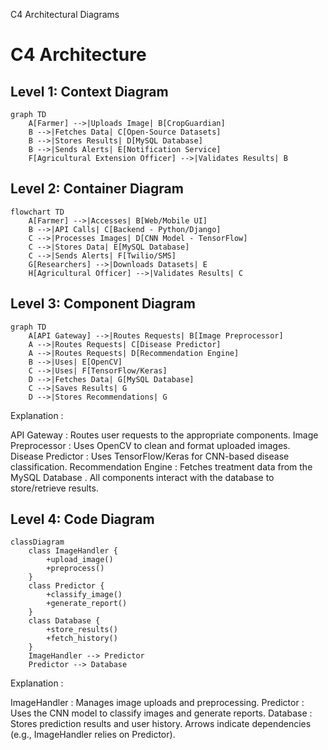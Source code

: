 C4 Architectural Diagrams 

# C4 Architecture  

## Level 1: Context Diagram  
```mermaid
graph TD
    A[Farmer] -->|Uploads Image| B[CropGuardian]
    B -->|Fetches Data| C[Open-Source Datasets]
    B -->|Stores Results| D[MySQL Database]
    B -->|Sends Alerts| E[Notification Service]
    F[Agricultural Extension Officer] -->|Validates Results| B
```

## Level 2: Container Diagram
```mermaid
flowchart TD
    A[Farmer] -->|Accesses| B[Web/Mobile UI]
    B -->|API Calls| C[Backend - Python/Django]
    C -->|Processes Images| D[CNN Model - TensorFlow]
    C -->|Stores Data| E[MySQL Database]
    C -->|Sends Alerts| F[Twilio/SMS]
    G[Researchers] -->|Downloads Datasets| E
    H[Agricultural Officer] -->|Validates Results| C
```

## Level 3: Component Diagram 
```mermaid
graph TD
    A[API Gateway] -->|Routes Requests| B[Image Preprocessor]
    A -->|Routes Requests| C[Disease Predictor]
    A -->|Routes Requests| D[Recommendation Engine]
    B -->|Uses| E[OpenCV]
    C -->|Uses| F[TensorFlow/Keras]
    D -->|Fetches Data| G[MySQL Database]
    C -->|Saves Results| G
    D -->|Stores Recommendations| G
```

Explanation :

API Gateway : Routes user requests to the appropriate components.
Image Preprocessor : Uses OpenCV to clean and format uploaded images.
Disease Predictor : Uses TensorFlow/Keras for CNN-based disease classification.
Recommendation Engine : Fetches treatment data from the MySQL Database .
All components interact with the database to store/retrieve results.

## Level 4: Code Diagram
```mermaid
classDiagram
    class ImageHandler {
        +upload_image()
        +preprocess()
    }
    class Predictor {
        +classify_image()
        +generate_report()
    }
    class Database {
        +store_results()
        +fetch_history()
    }
    ImageHandler --> Predictor
    Predictor --> Database
```
Explanation :

ImageHandler : Manages image uploads and preprocessing.
Predictor : Uses the CNN model to classify images and generate reports.
Database : Stores prediction results and user history.
Arrows indicate dependencies (e.g., ImageHandler relies on Predictor).
